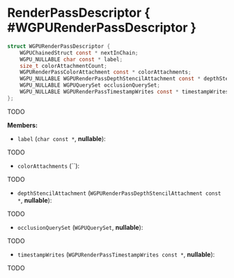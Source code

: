 

# RenderPassDescriptor { #WGPURenderPassDescriptor }

```C
struct WGPURenderPassDescriptor {
    WGPUChainedStruct const * nextInChain;
    WGPU_NULLABLE char const * label;
    size_t colorAttachmentCount;
    WGPURenderPassColorAttachment const * colorAttachments;
    WGPU_NULLABLE WGPURenderPassDepthStencilAttachment const * depthStencilAttachment;
    WGPU_NULLABLE WGPUQuerySet occlusionQuerySet;
    WGPU_NULLABLE WGPURenderPassTimestampWrites const * timestampWrites;
};
```


TODO


**Members:**


 - `label` (`char const *`, **nullable**):


TODO


 - `colorAttachments` (``):


TODO


 - `depthStencilAttachment` (`WGPURenderPassDepthStencilAttachment const *`, **nullable**):


TODO


 - `occlusionQuerySet` (`WGPUQuerySet`, **nullable**):


TODO


 - `timestampWrites` (`WGPURenderPassTimestampWrites const *`, **nullable**):


TODO




